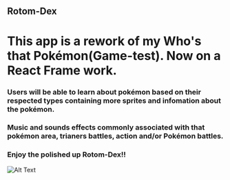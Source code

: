 ## Rotom-Dex

# This app is a rework of my Who's that Pokémon(Game-test). Now on a React Frame work.

### Users will be able to learn about pokémon based on their respected types containing more sprites and infomation about the pokémon.

### Music and sounds effects commonly associated with that pokémon area, trianers battles, action and/or Pokémon battles.

### Enjoy the polished up Rotom-Dex!!

![Alt Text](https://64.media.tumblr.com/4437257eaa5ee99e5b9894ac29f00dd2/tumblr_oh5jxkr7Bc1rpn9eno1_540.gifv)
